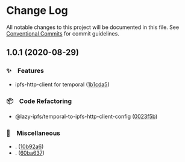# Change Log

All notable changes to this project will be documented in this file.
See [Conventional Commits](https://conventionalcommits.org) for commit guidelines.

## 1.0.1 (2020-08-29)


### ✨　Features

* ipfs-http-client for temporal ([1b1cda5](https://github.com/bluelovers/ws-temporal-cloud/commit/1b1cda5a428f68cb55bec7e98eb28ad800005491))


### 📦　Code Refactoring

* @lazy-ipfs/temporal-to-ipfs-http-client-config ([0023f5b](https://github.com/bluelovers/ws-temporal-cloud/commit/0023f5be5ee83c76770b512ed1ca9c4abae70499))


### 🔖　Miscellaneous

* . ([10b92a6](https://github.com/bluelovers/ws-temporal-cloud/commit/10b92a60b5997ca47c551573a36f07ad1a9c220a))
* . ([60ba637](https://github.com/bluelovers/ws-temporal-cloud/commit/60ba637490b794ec54fe9d95efd5d42650d4ba1f))
